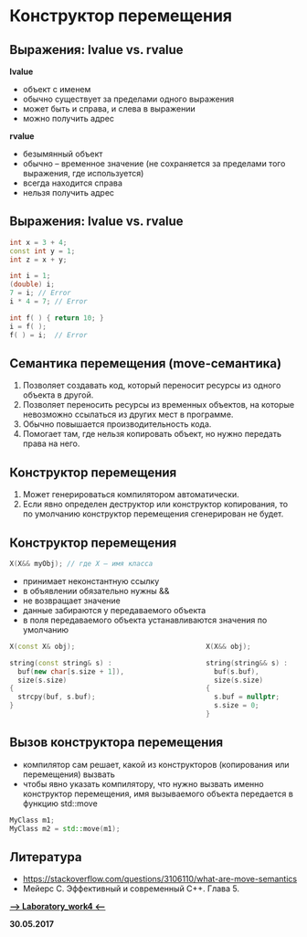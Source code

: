 Конструктор перемещения
===

Выражения: lvalue vs. rvalue
---

**lvalue**
* объект с именем
* обычно существует за пределами одного выражения
* может быть и справа, и слева в выражении
* можно получить адрес
                  
**rvalue**
* безымянный объект
* обычно – временное значение (не сохраняется за пределами того выражения, где используется)
* всегда находится справа
* нельзя получить адрес

Выражения: lvalue vs. rvalue
---

```cpp
int x = 3 + 4;
const int y = 1;
int z = x + y;

int i = 1;
(double) i;
7 = i; // Error
i * 4 = 7; // Error

int f( ) { return 10; }
i = f( ); 
f( ) = i;  // Error
```

Семантика перемещения (move-семантика)
---

1. Позволяет создавать код, который переносит ресурсы из одного объекта в другой.
2. Позволяет переносить ресурсы из временных объектов, на которые невозможно ссылаться из других мест в программе.
3. Обычно повышается производительность кода.
4. Помогает там, где нельзя копировать объект, но нужно передать права на него.

Конструктор перемещения
---

1. Может генерироваться компилятором автоматически.
2. Если явно определен деструктор или конструктор копирования, то по умолчанию конструктор перемещения сгенерирован не будет. 

Конструктор перемещения
---

```cpp
Х(X&& myObj); // где X – имя класса
```

* принимает неконстантную ссылку
* в объявлении обязательно нужны &&
* не возвращает значение
* данные забираются у передаваемого объекта
* в поля передаваемого объекта устанавливаются значения по умолчанию

```cpp
X(const X& obj);                                X(X&& obj);

string(const string& s) :                       string(string&& s) :
  buf(new char[s.size + 1]),                      buf(s.buf),
  size(s.size)                                    size(s.size) 
{                                               {
  strcpy(buf, s.buf);                             s.buf = nullptr;
}                                                 s.size = 0;
                                                }
```

Вызов конструктора перемещения
---

* компилятор сам решает, какой из конструкторов (копирования или перемещения) вызвать
* чтобы явно указать компилятору, что нужно вызвать именно конструктор перемещения, имя вызываемого объекта передается в функцию std::move

```cpp
MyClass m1;
MyClass m2 = std::move(m1);
```

Литература
---

* <https://stackoverflow.com/questions/3106110/what-are-move-semantics>
* Мейерс С. Эффективный и современный С++. Глава 5.

[**-->     Laboratory_work4     <--**](https://github.com/SuvStreet/IT_Step_Cpp/tree/master/Laboratory_work/Work4)

**30.05.2017**
